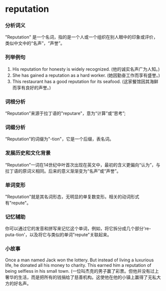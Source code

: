 # reputation

### 分析词义

  

"Reputation" 是一个名词，指的是一个人或一个组织在别人眼中的印象或评价，类似中文中的“名声”，“声誉”。

  

### 列举例句

  

1.  His reputation for honesty is widely recognized. (他的诚实名声广为人知。)
2.  She has gained a reputation as a hard worker. (她因勤奋工作而享有盛誉。)
3.  This restaurant has a good reputation for its seafood. (这家餐馆因其海鲜而享有良好的声誉。)

  

### 词根分析

  

“Reputation”来源于拉丁语的"reputare"，意为“计算”或“思考”;

  

### 词缀分析

  

“Reputation”的词缀为"-tion"，它是一个后缀，表名词。

  

### 发展历史和文化背景

  

“Reputation”一词在14世纪中叶首次出现在英文中，最初的含义更偏向“认为”，与拉丁语的原词义相同。后来的意义渐渐变为“名声”或“声誉”。

  

### 单词变形

  

"Reputation"就是其名词形态，无明显的单复数变形。相关的动词形式有"repute"。

  

### 记忆辅助

  

你可以通过它的发音和拼写来记忆这个单词，例如，将它拆分成几个部分're-puta-tion'，以及将它与类似的单词"repute"关联起来。

  

### 小故事

  

Once a man named Jack won the lottery. But instead of living a luxurious life, he donated all his money to charity. This earned him a reputation of being selfless in his small town. (一位叫杰克的男子赢了彩票。但他并没有过上奢华的生活，而是把所有的钱捐给了慈善机构。这使他在他的小镇上赢得了无私大方的好名声。
